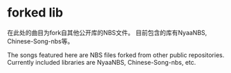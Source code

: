 # forked lib
在此处的曲目为fork自其他公开库的NBS文件。
目前包含的库有NyaaNBS, Chinese-Song-nbs等。<br>

The songs featured here are NBS files forked from other public repositories.
Currently included libraries are NyaaNBS, Chinese-Song-nbs, etc.
